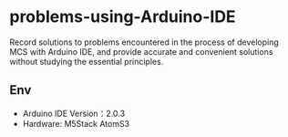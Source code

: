 # problems-using-Arduino-IDE
Record solutions to problems encountered in the process of developing MCS with Arduino IDE, and provide accurate and convenient solutions without studying the essential principles.

## Env
+ Arduino IDE Version：2.0.3
+ Hardware: M5Stack AtomS3
